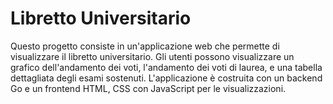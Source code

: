 # Libretto Universitario

Questo progetto consiste in un'applicazione web che permette di visualizzare il libretto universitario. 
Gli utenti possono visualizzare un grafico dell'andamento dei voti, l'andamento dei voti di laurea, e una tabella dettagliata degli esami sostenuti. 
L'applicazione è costruita con un backend Go e un frontend HTML, CSS con JavaScript per le visualizzazioni.
